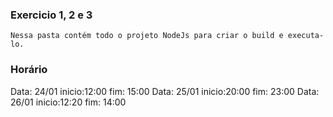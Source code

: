 ### Exercicio 1, 2 e 3
	Nessa pasta contém todo o projeto NodeJs para criar o build e executa-lo. 

### Horário

      
Data: 24/01  inicio:12:00    fim: 15:00
Data: 25/01  inicio:20:00    fim: 23:00
Data: 26/01  inicio:12:20    fim: 14:00
